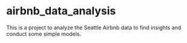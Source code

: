 # airbnb_data_analysis
This is a project to analyze the Seattle Airbnb data to find insights and conduct some simple models.
